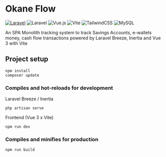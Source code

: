 # Okane Flow

[![Laravel](https://img.shields.io/badge/laravel-%23FF2D20.svg?style=for-the-badge&logo=laravel&logoColor=white)](https://laravel.com)
![Laravel](https://img.shields.io/badge/laravel-%23FF2D20.svg?style=for-the-badge&logo=laravel&logoColor=white)
![Vue.js](https://img.shields.io/badge/vuejs-%2335495e.svg?style=for-the-badge&logo=vuedotjs&logoColor=%234FC08D)
![Vite](https://img.shields.io/badge/vite-%23646CFF.svg?style=for-the-badge&logo=vite&logoColor=white)
![TailwindCSS](https://img.shields.io/badge/tailwindcss-%2338B2AC.svg?style=for-the-badge&logo=tailwind-css&logoColor=white)
![MySQL](https://img.shields.io/badge/mysql-4479A1.svg?style=for-the-badge&logo=mysql&logoColor=white)

An SPA Monolith tracking system to track Savings Accounts, e-wallets money, cash flow transactions powered by Laravel Breeze, Inertia and Vue 3 with Vite

## Project setup

```
npm install
composer update
```

### Compiles and hot-reloads for development

Laravel Breeze / Inertia

```
php artisan serve
```

Frontend (Vue 3 x Vite)

```
npm run dev
```

### Compiles and minifies for production

```
npm run build
```
